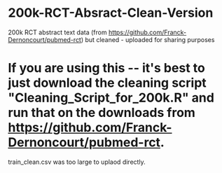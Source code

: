 # 200k-RCT-Absract-Clean-Version
200k RCT abstract text data (from https://github.com/Franck-Dernoncourt/pubmed-rct) but cleaned - uploaded for sharing purposes

# If you are using this -- it's best to just download the cleaning script "Cleaning_Script_for_200k.R" and run that on the downloads from https://github.com/Franck-Dernoncourt/pubmed-rct.


train_clean.csv was too large to uplaod directly.
